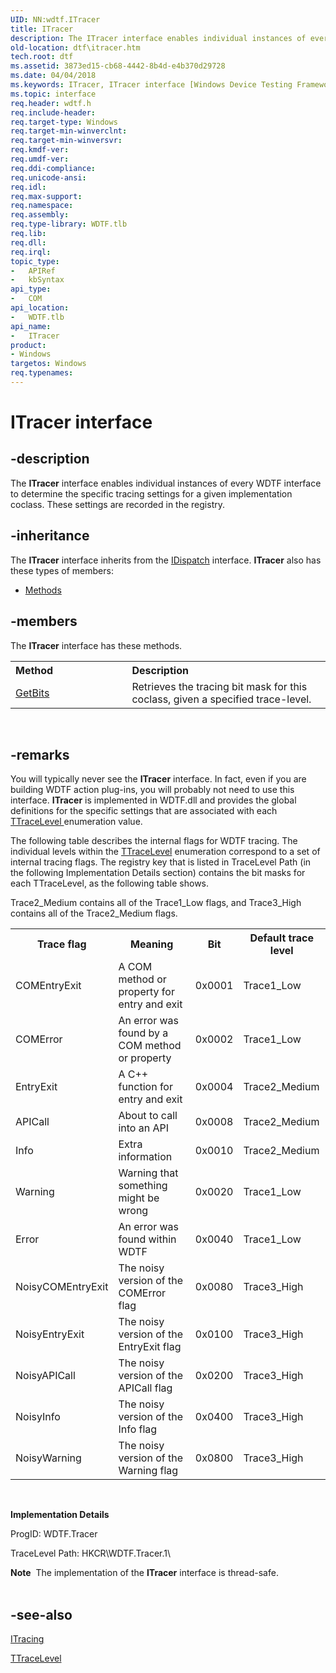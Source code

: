 ```yaml
---
UID: NN:wdtf.ITracer
title: ITracer
description: The ITracer interface enables individual instances of every WDTF interface to determine the specific tracing settings for a given implementation coclass. These settings are recorded in the registry.
old-location: dtf\itracer.htm
tech.root: dtf
ms.assetid: 3873ed15-cb68-4442-8b4d-e4b370d29728
ms.date: 04/04/2018
ms.keywords: ITracer, ITracer interface [Windows Device Testing Framework], ITracer interface [Windows Device Testing Framework],described, ITracer_dcaa8d23-ed67-4084-b214-0e2506076e77.xml, dtf.itracer, wdtf/ITracer
ms.topic: interface
req.header: wdtf.h
req.include-header: 
req.target-type: Windows
req.target-min-winverclnt: 
req.target-min-winversvr: 
req.kmdf-ver: 
req.umdf-ver: 
req.ddi-compliance: 
req.unicode-ansi: 
req.idl: 
req.max-support: 
req.namespace: 
req.assembly: 
req.type-library: WDTF.tlb
req.lib: 
req.dll: 
req.irql: 
topic_type:
-	APIRef
-	kbSyntax
api_type:
-	COM
api_location:
-	WDTF.tlb
api_name:
-	ITracer
product:
- Windows
targetos: Windows
req.typenames: 
---
```


# ITracer interface


## -description


The <b>ITracer</b> interface enables individual instances of every WDTF interface to determine the specific tracing settings for a given implementation coclass. These settings are recorded in the registry.


## -inheritance

The <b xmlns:loc="http://microsoft.com/wdcml/l10n">ITracer</b> interface inherits from the <a href="ebbff4bc-36b2-4861-9efa-ffa45e013eb5">IDispatch</a> interface. <b>ITracer</b> also has these types of members:
<ul>
<li><a href="https://docs.microsoft.com/">Methods</a></li>
</ul>

## -members

The <b>ITracer</b> interface has these methods.
<table class="members" id="memberListMethods">
<tr>
<th align="left" width="37%">Method</th>
<th align="left" width="63%">Description</th>
</tr>
<tr data="declared;">
<td align="left" width="37%">
<a href="https://msdn.microsoft.com/d5c4f28a-63c0-4b9e-9994-de4589ea96c9">GetBits</a>
</td>
<td align="left" width="63%">
Retrieves the tracing bit mask for this coclass, given a specified trace-level.

</td>
</tr>
</table> 


## -remarks



You will typically never see the <b>ITracer</b> interface. In fact, even if you are building WDTF action plug-ins, you will probably not need to use this interface. <b>ITracer</b> is implemented in WDTF.dll and provides the global definitions for the specific settings that are associated with each <a href="https://msdn.microsoft.com/d1bc1775-cb0f-468e-938b-b3ed95e80b5b">TTraceLevel </a> enumeration value.

The following table describes the internal flags for WDTF tracing. The individual levels within the <a href="https://msdn.microsoft.com/library/windows/hardware/ff539616">TTraceLevel</a> enumeration correspond to a set of internal tracing flags. The registry key that is listed in TraceLevel Path (in the following Implementation Details section) contains the bit masks for each TTraceLevel, as the following table shows.

Trace2_Medium contains all of the Trace1_Low flags, and Trace3_High contains all of the Trace2_Medium flags.

<table>
<tr>
<th>Trace flag</th>
<th>Meaning</th>
<th>Bit</th>
<th>Default trace level</th>
</tr>
<tr>
<td>
COMEntryExit

</td>
<td>
A COM method or property for entry and exit

</td>
<td>
0x0001

</td>
<td>
Trace1_Low

</td>
</tr>
<tr>
<td>
COMError

</td>
<td>
An error was found by a COM method or property

</td>
<td>
0x0002

</td>
<td>
Trace1_Low

</td>
</tr>
<tr>
<td>
EntryExit

</td>
<td>
A C++ function for entry and exit

</td>
<td>
0x0004

</td>
<td>
Trace2_Medium

</td>
</tr>
<tr>
<td>
APICall

</td>
<td>
About to call into an API

</td>
<td>
0x0008

</td>
<td>
Trace2_Medium

</td>
</tr>
<tr>
<td>
Info

</td>
<td>
Extra information

</td>
<td>
0x0010

</td>
<td>
Trace2_Medium

</td>
</tr>
<tr>
<td>
Warning

</td>
<td>
Warning that something might be wrong

</td>
<td>
0x0020

</td>
<td>
Trace1_Low

</td>
</tr>
<tr>
<td>
Error

</td>
<td>
An error was found within WDTF

</td>
<td>
0x0040

</td>
<td>
Trace1_Low

</td>
</tr>
<tr>
<td>
NoisyCOMEntryExit

</td>
<td>
The noisy version of the COMError flag

</td>
<td>
0x0080

</td>
<td>
Trace3_High

</td>
</tr>
<tr>
<td>
NoisyEntryExit

</td>
<td>
The noisy version of the EntryExit flag

</td>
<td>
0x0100

</td>
<td>
Trace3_High

</td>
</tr>
<tr>
<td>
NoisyAPICall

</td>
<td>
The noisy version of the APICall flag

</td>
<td>
0x0200

</td>
<td>
Trace3_High

</td>
</tr>
<tr>
<td>
NoisyInfo

</td>
<td>
The noisy version of the Info flag

</td>
<td>
0x0400

</td>
<td>
Trace3_High

</td>
</tr>
<tr>
<td>
NoisyWarning

</td>
<td>
The noisy version of the Warning flag

</td>
<td>
0x0800

</td>
<td>
Trace3_High

</td>
</tr>
</table>
 

<b>Implementation Details</b>

ProgID: WDTF.Tracer

TraceLevel Path: HKCR\WDTF.Tracer.1\

<div class="alert"><b>Note</b>  The implementation of the <b>ITracer</b> interface is thread-safe.</div>
<div> </div>



## -see-also




<a href="https://msdn.microsoft.com/library/windows/hardware/ff539519">ITracing</a>



<a href="https://msdn.microsoft.com/library/windows/hardware/ff539616">TTraceLevel</a>
 

 

